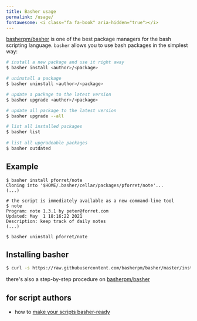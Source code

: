 ```yaml
---
title: Basher usage
permalink: /usage/
fontawesome: <i class="fa fa-book" aria-hidden="true"></i>
---
```


[basherpm/basher](https://github.com/basherpm/basher) is one of the best package managers for the bash scripting language. `basher` allows you to use bash packages in the simplest way:
```bash
# install a new package and use it right away
$ basher install <author>/<package>

# uninstall a package
$ basher uninstall <author>/<package>

# update a package to the latest version
$ basher upgrade <author>/<package>

# update all package to the latest version
$ basher upgrade --all

# list all installed packages
$ basher list
                     
# list all upgradeable packages
$ basher outdated
```

## Example

```shell
$ basher install pforret/note
Cloning into '$HOME/.basher/cellar/packages/pforret/note'...
(...)

# the script is immediately available as a new command-line tool
$ note
Program: note 1.3.1 by peter@forret.com
Updated: May  1 18:16:22 2021
Description: keep track of daily notes
(...)

$ basher uninstall pforret/note
```

## Installing basher

```bash
$ curl -s https://raw.githubusercontent.com/basherpm/basher/master/install.sh | bash
```
there's also a step-by-step procedure on [basherpm/basher](https://github.com/basherpm/basher/blob/master/README.md)

## for script authors

* how to [make your scripts basher-ready](/authors)